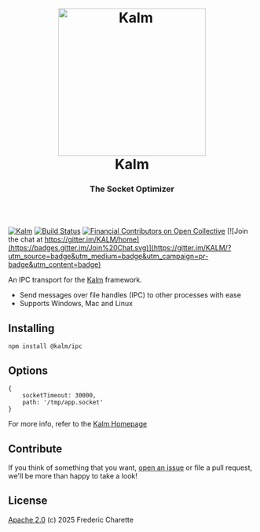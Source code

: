<h1 align="center">
  <a title="The socket optimizer" href="http://kalm.js.org">
    <img alt="Kalm" width="300px" src="https://kalm.js.org/images/kalmv3.png" />
    <br/>
  </a>
  Kalm
</h1>
<h3 align="center">
  The Socket Optimizer
  <br/><br/>
</h3>
<br/>

[![Kalm](https://img.shields.io/npm/v/kalm.svg)](https://www.npmjs.com/package/@kalm/ipc)
[![Build Status](https://github.com/kalm/kalm.js/workflows/master-status/badge.svg)](https://github.com/kalm/kalm.js/actions?query=workflow%3A+master-status)
[![Financial Contributors on Open Collective](https://opencollective.com/kalm/all/badge.svg?label=financial+contributors)](https://opencollective.com/kalm)
[![Join the chat at https://gitter.im/KALM/home](https://badges.gitter.im/Join%20Chat.svg)](https://gitter.im/KALM/?utm_source=badge&utm_medium=badge&utm_campaign=pr-badge&utm_content=badge)

An IPC transport for the [Kalm](https://github.com/kalm/kalm.js) framework.

- Send messages over file handles (IPC) to other processes with ease
- Supports Windows, Mac and Linux 

## Installing

`npm install @kalm/ipc`

## Options

```
{
    socketTimeout: 30000,
    path: '/tmp/app.socket'
}
```

For more info, refer to the [Kalm Homepage](https://github.com/kalm/kalm.js) 

## Contribute

If you think of something that you want, [open an issue](//github.com/kalm/kalm.js/issues/new) or file a pull request, we'll be more than happy to take a look!

## License 

[Apache 2.0](LICENSE) (c) 2025 Frederic Charette
